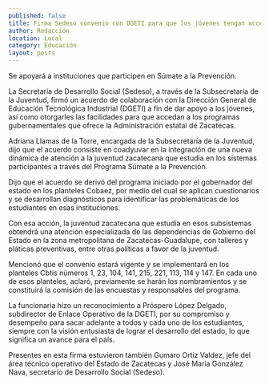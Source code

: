 ```yaml
---
published: false
title: Firma Sedeso convenio con DGETI para que los jóvenes tengan acceso a programas
author: Redacción
location: Local
category: Educación
layout: posts
---
```


Se apoyará a instituciones que participen en Súmate a la Prevención.

La Secretaría de Desarrollo Social (Sedeso), a través de la Subsecretaría de la Juventud, firmó un acuerdo de colaboración con la Dirección General de Educación Tecnológica Industrial (DGETI) a fin de dar apoyo a los jóvenes, así como otorgarles las facilidades para que accedan a los programas gubernamentales que ofrece la Administración estatal de Zacatecas.

Adriana Llamas de la Torre, encargada de la Subsecretaría de la Juventud, dijo que el acuerdo consiste en coadyuvar en la integración de una nueva dinámica de atención a la juventud zacatecana que estudia en los sistemas participantes a través del Programa Súmate a la Prevención.

Dijo que el acuerdo se derivó del programa iniciado por el gobernador del estado en los planteles Cobaez, por medio del cual se aplican cuestionarios y se desarrollan diagnósticos para identificar las problemáticas de los estudiantes en esas instituciones.

Con esa acción, la juventud zacatecana que estudia en esos subsistemas obtendrá una atención especializada de las dependencias de Gobierno del Estado en la zona metropolitana de Zacatecas-Guadalupe, con talleres y pláticas preventivas, entre otras políticas a favor de la juventud.

Mencionó que el convenio estará vigente y se implementará en los planteles Cbtis números 1, 23, 104, 141, 215, 221, 113, 114 y 147. En cada uno de esos planteles, aclaró, previamente se harán los nombramientos y se constituirá la comisión de las encuestas y responsables del programa.

La funcionaria hizo un reconocimiento a Próspero López Delgado, subdirector de Enlace Operativo de la DGETI, por su compromiso y desempeño para sacar adelante a todos y cada uno de los estudiantes, siempre con la visión entusiasta de lograr el desarrollo del estado, lo que significa un avance para el país.

Presentes en esta firma estuvieron también Gumaro Ortiz Valdez, jefe del área técnico operativo del Estado de Zacatecas y José María González Nava, secretario de Desarrollo Social (Sedeso).
